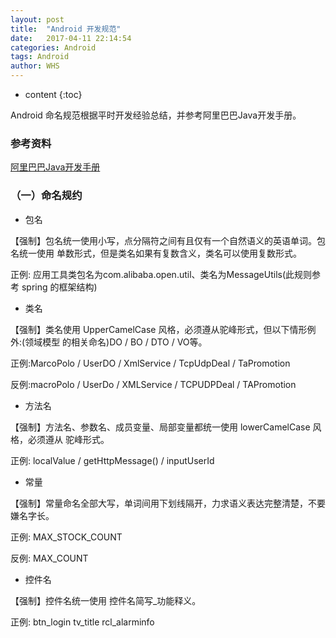 ```yaml
---
layout: post
title:  "Android 开发规范"
date:   2017-04-11 22:14:54
categories: Android
tags: Android
author: WHS
---
```


* content
{:toc}

Android 命名规范根据平时开发经验总结，并参考阿里巴巴Java开发手册。





### 参考资料

[阿里巴巴Java开发手册](http://techforum-img.cn-hangzhou.oss-pub.aliyun-inc.com/%E9%98%BF%E9%87%8C%E5%B7%B4%E5%B7%B4Java%E5%BC%80%E5%8F%91%E6%89%8B%E5%86%8Cv1.1.1.pdf)

### （一）命名规约

* 包名

【强制】包名统一使用小写，点分隔符之间有且仅有一个自然语义的英语单词。包名统一使用 单数形式，但是类名如果有复数含义，类名可以使用复数形式。

正例: 应用工具类包名为com.alibaba.open.util、类名为MessageUtils(此规则参考 spring 的框架结构)

* 类名

【强制】类名使用 UpperCamelCase 风格，必须遵从驼峰形式，但以下情形例外:(领域模型 的相关命名)DO / BO / DTO / VO等。

正例:MarcoPolo / UserDO / XmlService / TcpUdpDeal / TaPromotion 

反例:macroPolo / UserDo / XMLService / TCPUDPDeal / TAPromotion

* 方法名

【强制】方法名、参数名、成员变量、局部变量都统一使用 lowerCamelCase 风格，必须遵从 驼峰形式。

正例: localValue / getHttpMessage() / inputUserId

* 常量

【强制】常量命名全部大写，单词间用下划线隔开，力求语义表达完整清楚，不要嫌名字长。 

正例: MAX_STOCK_COUNT

反例: MAX_COUNT

* 控件名

【强制】控件名统一使用 控件名简写_功能释义。

正例: btn_login tv_title rcl_alarminfo




